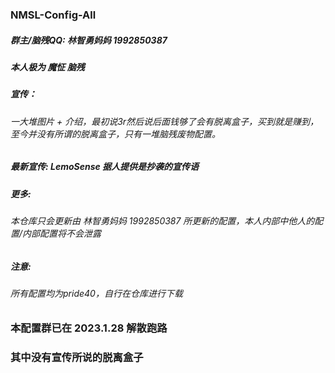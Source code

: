 ### NMSL-Config-All

#### 

##### 	群主/脑残QQ:  林智勇妈妈 1992850387

##### 	本人极为 魔怔 脑残



##### 	宣传：

###### 		一大堆图片 + 介绍，最初说3r然后说后面钱够了会有脱离盒子，买到就是赚到，至今并没有所谓的脱离盒子，只有一堆脑残废物配置。

##### 最新宣传:  LemoSense	据人提供是抄袭的宣传语



##### 	更多:

###### 		本仓库只会更新由 林智勇妈妈 1992850387 所更新的配置，本人内部中他人的配置/内部配置将不会泄露

##### 注意:

###### 所有配置均为pride40，自行在仓库进行下载



### 本配置群已在 2023.1.28 解散跑路

### 其中没有宣传所说的脱离盒子
